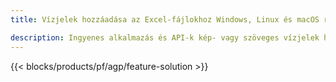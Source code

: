 ```yaml
---
title: Vízjelek hozzáadása az Excel-fájlokhoz Windows, Linux és macOS rendszeren 

description: Ingyenes alkalmazás és API-k kép- vagy szöveges vízjelek hozzáadásához XLS, XLSX és ODS fájlokhoz
---
```

{{< blocks/products/pf/agp/feature-solution >}} 

